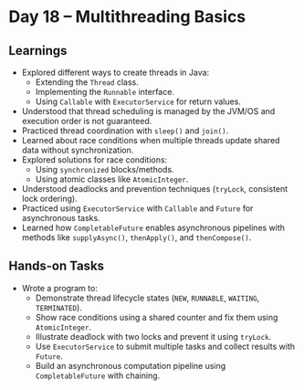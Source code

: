 # Day 18 – Multithreading Basics

## Learnings
- Explored different ways to create threads in Java:
    - Extending the `Thread` class.
    - Implementing the `Runnable` interface.
    - Using `Callable` with `ExecutorService` for return values.
- Understood that thread scheduling is managed by the JVM/OS and execution order is not guaranteed.
- Practiced thread coordination with `sleep()` and `join()`.
- Learned about race conditions when multiple threads update shared data without synchronization.
- Explored solutions for race conditions:
    - Using `synchronized` blocks/methods.
    - Using atomic classes like `AtomicInteger`.
- Understood deadlocks and prevention techniques (`tryLock`, consistent lock ordering).
- Practiced using `ExecutorService` with `Callable` and `Future` for asynchronous tasks.
- Learned how `CompletableFuture` enables asynchronous pipelines with methods like `supplyAsync()`, `thenApply()`, and `thenCompose()`.

## Hands-on Tasks
- Wrote a program to:
    - Demonstrate thread lifecycle states (`NEW`, `RUNNABLE`, `WAITING`, `TERMINATED`).
    - Show race conditions using a shared counter and fix them using `AtomicInteger`.
    - Illustrate deadlock with two locks and prevent it using `tryLock`.
    - Use `ExecutorService` to submit multiple tasks and collect results with `Future`.
    - Build an asynchronous computation pipeline using `CompletableFuture` with chaining.
